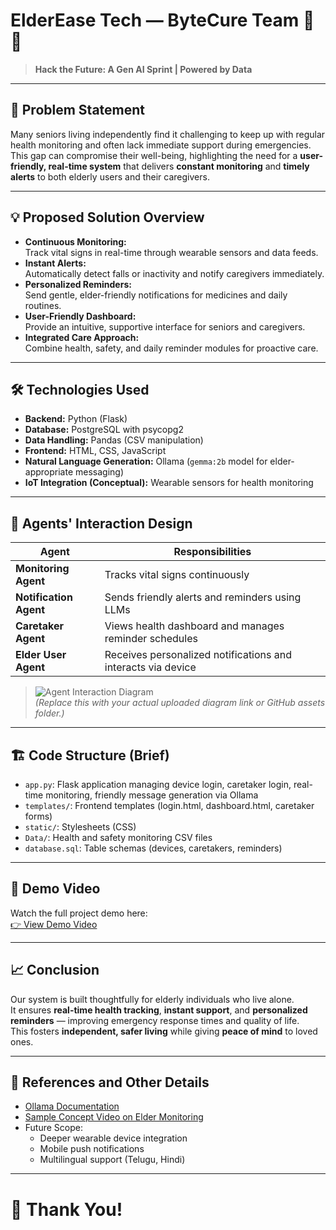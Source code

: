 

# ElderEase Tech — ByteCure Team 🧓💖

> **Hack the Future: A Gen AI Sprint | Powered by Data**

---

## 🚀 Problem Statement
Many seniors living independently find it challenging to keep up with regular health monitoring and often lack immediate support during emergencies.  
This gap can compromise their well-being, highlighting the need for a **user-friendly, real-time system** that delivers **constant monitoring** and **timely alerts** to both elderly users and their caregivers.

---

## 💡 Proposed Solution Overview
- **Continuous Monitoring:**  
  Track vital signs in real-time through wearable sensors and data feeds.
- **Instant Alerts:**  
  Automatically detect falls or inactivity and notify caregivers immediately.
- **Personalized Reminders:**  
  Send gentle, elder-friendly notifications for medicines and daily routines.
- **User-Friendly Dashboard:**  
  Provide an intuitive, supportive interface for seniors and caregivers.
- **Integrated Care Approach:**  
  Combine health, safety, and daily reminder modules for proactive care.

---

## 🛠 Technologies Used
- **Backend:** Python (Flask)
- **Database:** PostgreSQL with psycopg2
- **Data Handling:** Pandas (CSV manipulation)
- **Frontend:** HTML, CSS, JavaScript
- **Natural Language Generation:** Ollama (`gemma:2b` model for elder-appropriate messaging)
- **IoT Integration (Conceptual):** Wearable sensors for health monitoring

---

## 🧠 Agents' Interaction Design

| Agent              | Responsibilities                                    |
|--------------------|-----------------------------------------------------|
| **Monitoring Agent** | Tracks vital signs continuously |
| **Notification Agent** | Sends friendly alerts and reminders using LLMs |
| **Caretaker Agent** | Views health dashboard and manages reminder schedules |
| **Elder User Agent** | Receives personalized notifications and interacts via device |

> ![Agent Interaction Diagram](https://your_uploaded_image_link)  
*(Replace this with your actual uploaded diagram link or GitHub assets folder.)*

---

## 🏗 Code Structure (Brief)
- `app.py`: Flask application managing device login, caretaker login, real-time monitoring, friendly message generation via Ollama
- `templates/`: Frontend templates (login.html, dashboard.html, caretaker forms)
- `static/`: Stylesheets (CSS)
- `Data/`: Health and safety monitoring CSV files
- `database.sql`: Table schemas (devices, caretakers, reminders)

---

## 🎥 Demo Video
Watch the full project demo here:  
[👉 View Demo Video](https://drive.google.com/file/d/1N5YK7TnQtogcvppLN48zK_yZ89GwquDJ/view?usp=sharing)

---

## 📈 Conclusion
Our system is built thoughtfully for elderly individuals who live alone.  
It ensures **real-time health tracking**, **instant support**, and **personalized reminders** — improving emergency response times and quality of life.  
This fosters **independent, safer living** while giving **peace of mind** to loved ones.

---

## 🔗 References and Other Details
- [Ollama Documentation](https://ollama.ai)
- [Sample Concept Video on Elder Monitoring](https://youtu.be/Lb5D892-2HY?si=oV9siVY9-MJ45sPb)
- Future Scope:
  - Deeper wearable device integration
  - Mobile push notifications
  - Multilingual support (Telugu, Hindi)

---

# 🙏 Thank You!
